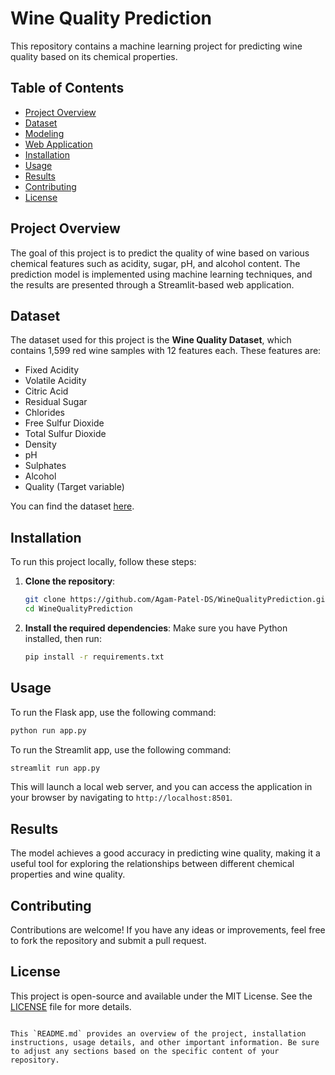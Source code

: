 
# Wine Quality Prediction

This repository contains a machine learning project for predicting wine quality based on its chemical properties. 

## Table of Contents
- [Project Overview](#project-overview)
- [Dataset](#dataset)
- [Modeling](#modeling)
- [Web Application](#web-application)
- [Installation](#installation)
- [Usage](#usage)
- [Results](#results)
- [Contributing](#contributing)
- [License](#license)

## Project Overview

The goal of this project is to predict the quality of wine based on various chemical features such as acidity, sugar, pH, and alcohol content. The prediction model is implemented using machine learning techniques, and the results are presented through a Streamlit-based web application.

## Dataset

The dataset used for this project is the **Wine Quality Dataset**, which contains 1,599 red wine samples with 12 features each. These features are:
- Fixed Acidity
- Volatile Acidity
- Citric Acid
- Residual Sugar
- Chlorides
- Free Sulfur Dioxide
- Total Sulfur Dioxide
- Density
- pH
- Sulphates
- Alcohol
- Quality (Target variable)

You can find the dataset [here](https://archive.ics.uci.edu/ml/machine-learning-databases/wine-quality/winequality-red.csv).

## Installation

To run this project locally, follow these steps:

1. **Clone the repository**:
   ```bash
   git clone https://github.com/Agam-Patel-DS/WineQualityPrediction.git
   cd WineQualityPrediction
   ```

2. **Install the required dependencies**:
   Make sure you have Python installed, then run:
   ```bash
   pip install -r requirements.txt
   ```

## Usage

To run the Flask app, use the following command:
```bash
python run app.py
```
To run the Streamlit app, use the following command:
```bash
streamlit run app.py
```

This will launch a local web server, and you can access the application in your browser by navigating to `http://localhost:8501`.

## Results

The model achieves a good accuracy in predicting wine quality, making it a useful tool for exploring the relationships between different chemical properties and wine quality. 

## Contributing

Contributions are welcome! If you have any ideas or improvements, feel free to fork the repository and submit a pull request.

## License

This project is open-source and available under the MIT License. See the [LICENSE](LICENSE) file for more details.
```

This `README.md` provides an overview of the project, installation instructions, usage details, and other important information. Be sure to adjust any sections based on the specific content of your repository.
